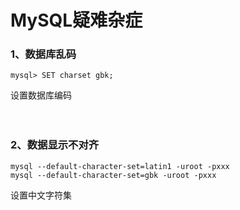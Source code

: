 # MySQL疑难杂症

### 1、数据库乱码
```
mysql> SET charset gbk;
```
设置数据库编码
<br><br><br>


### 2、数据显示不对齐
```
mysql --default-character-set=latin1 -uroot -pxxx
mysql --default-character-set=gbk -uroot -pxxx
```
设置中文字符集
<br><br><br>

